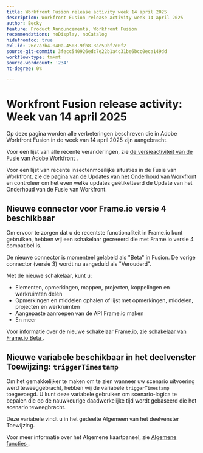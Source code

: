 ```yaml
---
title: Workfront Fusion release activity week 14 april 2025
description: Workfront Fusion release activity week 14 april 2025
author: Becky
feature: Product Announcements, Workfront Fusion
recommendations: noDisplay, noCatalog
hidefromtoc: true
exl-id: 26c7a7b4-040a-4508-9fb8-8ac59bf7c0f2
source-git-commit: 3fecc540926edc7e22b1a4c31be6bcc0eca149dd
workflow-type: tm+mt
source-wordcount: '234'
ht-degree: 0%

---
```


# Workfront Fusion release activity: Week van 14 april 2025

Op deze pagina worden alle verbeteringen beschreven die in Adobe Workfront Fusion in de week van 14 april 2025 zijn aangebracht.

Voor een lijst van alle recente veranderingen, zie [ de versieactiviteit van de Fusie van Adobe Workfront ](/help/workfront-fusion/fusion-product-releases/fusion-release-activity.md).

Voor een lijst van recente insectenmoeilijke situaties in de Fusie van Workfront, zie de [ pagina van de Updates van het Onderhoud van Workfront ](https://experienceleague.adobe.com/en/docs/workfront-known-issues/releases/current-updates) en controleer om het even welke updates geëtiketteerd de Update van het Onderhoud van de Fusie van Workfront.

## Nieuwe connector voor Frame.io versie 4 beschikbaar

Om ervoor te zorgen dat u de recentste functionaliteit in Frame.io kunt gebruiken, hebben wij een schakelaar gecreeerd die met Frame.io versie 4 compatibel is.

De nieuwe connector is momenteel gelabeld als &quot;Beta&quot; in Fusion. De vorige connector (versie 3) wordt nu aangeduid als &quot;Verouderd&quot;.

Met de nieuwe schakelaar, kunt u:

* Elementen, opmerkingen, mappen, projecten, koppelingen en werkruimten delen
* Opmerkingen en middelen ophalen of lijst met opmerkingen, middelen, projecten en werkruimten
* Aangepaste aanroepen van de API Frame.io maken
* En meer

Voor informatie over de nieuwe schakelaar Frame.io, zie [ schakelaar van Frame.io Beta ](/help/workfront-fusion/references/apps-and-modules/adobe-connectors/frame-io-modules-new.md).

## Nieuwe variabele beschikbaar in het deelvenster Toewijzing: `triggerTimestamp`

Om het gemakkelijker te maken om te zien wanneer uw scenario uitvoering werd teweeggebracht, hebben wij de variabele `triggerTimestamp` toegevoegd. U kunt deze variabele gebruiken om scenario-logica te bepalen die op de nauwkeurige daadwerkelijke tijd wordt gebaseerd die het scenario teweegbracht.

Deze variabele vindt u in het gedeelte Algemeen van het deelvenster Toewijzing.

Voor meer informatie over het Algemene kaartpaneel, zie [ Algemene functies ](/help/workfront-fusion/references/mapping-panel/functions/general-functions.md).
